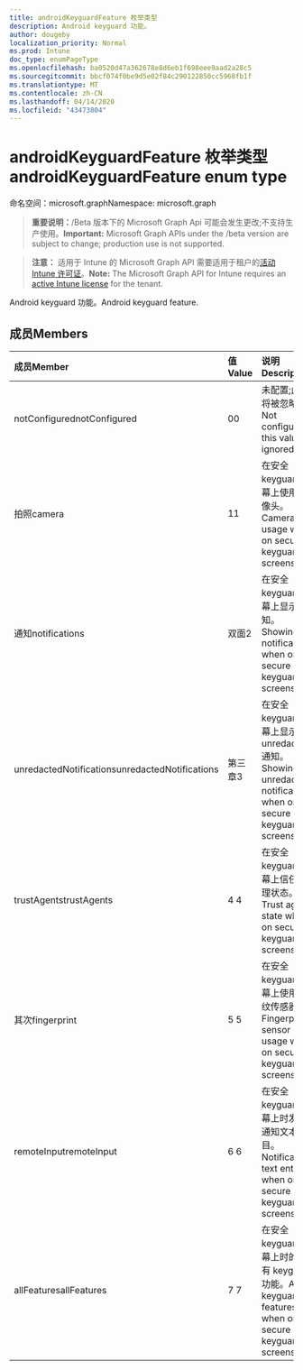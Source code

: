 ```yaml
---
title: androidKeyguardFeature 枚举类型
description: Android keyguard 功能。
author: dougeby
localization_priority: Normal
ms.prod: Intune
doc_type: enumPageType
ms.openlocfilehash: ba0520d47a362678e8d6eb1f698eee9aad2a28c5
ms.sourcegitcommit: bbcf074f0be9d5e02f84c290122850cc5968fb1f
ms.translationtype: MT
ms.contentlocale: zh-CN
ms.lasthandoff: 04/14/2020
ms.locfileid: "43473804"
---
```

# <a name="androidkeyguardfeature-enum-type"></a><span data-ttu-id="4423b-103">androidKeyguardFeature 枚举类型</span><span class="sxs-lookup"><span data-stu-id="4423b-103">androidKeyguardFeature enum type</span></span>

<span data-ttu-id="4423b-104">命名空间：microsoft.graph</span><span class="sxs-lookup"><span data-stu-id="4423b-104">Namespace: microsoft.graph</span></span>

> <span data-ttu-id="4423b-105">**重要说明：**/Beta 版本下的 Microsoft Graph Api 可能会发生更改;不支持生产使用。</span><span class="sxs-lookup"><span data-stu-id="4423b-105">**Important:** Microsoft Graph APIs under the /beta version are subject to change; production use is not supported.</span></span>

> <span data-ttu-id="4423b-106">**注意：** 适用于 Intune 的 Microsoft Graph API 需要适用于租户的[活动 Intune 许可证](https://go.microsoft.com/fwlink/?linkid=839381)。</span><span class="sxs-lookup"><span data-stu-id="4423b-106">**Note:** The Microsoft Graph API for Intune requires an [active Intune license](https://go.microsoft.com/fwlink/?linkid=839381) for the tenant.</span></span>

<span data-ttu-id="4423b-107">Android keyguard 功能。</span><span class="sxs-lookup"><span data-stu-id="4423b-107">Android keyguard feature.</span></span>

## <a name="members"></a><span data-ttu-id="4423b-108">成员</span><span class="sxs-lookup"><span data-stu-id="4423b-108">Members</span></span>
|<span data-ttu-id="4423b-109">成员</span><span class="sxs-lookup"><span data-stu-id="4423b-109">Member</span></span>|<span data-ttu-id="4423b-110">值</span><span class="sxs-lookup"><span data-stu-id="4423b-110">Value</span></span>|<span data-ttu-id="4423b-111">说明</span><span class="sxs-lookup"><span data-stu-id="4423b-111">Description</span></span>|
|:---|:---|:---|
|<span data-ttu-id="4423b-112">notConfigured</span><span class="sxs-lookup"><span data-stu-id="4423b-112">notConfigured</span></span>|<span data-ttu-id="4423b-113">0</span><span class="sxs-lookup"><span data-stu-id="4423b-113">0</span></span>|<span data-ttu-id="4423b-114">未配置;此值将被忽略。</span><span class="sxs-lookup"><span data-stu-id="4423b-114">Not configured; this value is ignored.</span></span>|
|<span data-ttu-id="4423b-115">拍照</span><span class="sxs-lookup"><span data-stu-id="4423b-115">camera</span></span>|<span data-ttu-id="4423b-116">1</span><span class="sxs-lookup"><span data-stu-id="4423b-116">1</span></span>|<span data-ttu-id="4423b-117">在安全 keyguard 屏幕上使用摄像头。</span><span class="sxs-lookup"><span data-stu-id="4423b-117">Camera usage when on secure keyguard screens.</span></span>|
|<span data-ttu-id="4423b-118">通知</span><span class="sxs-lookup"><span data-stu-id="4423b-118">notifications</span></span>|<span data-ttu-id="4423b-119">双面</span><span class="sxs-lookup"><span data-stu-id="4423b-119">2</span></span>|<span data-ttu-id="4423b-120">在安全 keyguard 屏幕上显示通知。</span><span class="sxs-lookup"><span data-stu-id="4423b-120">Showing notifications when on secure keyguard screens.</span></span>|
|<span data-ttu-id="4423b-121">unredactedNotifications</span><span class="sxs-lookup"><span data-stu-id="4423b-121">unredactedNotifications</span></span>|<span data-ttu-id="4423b-122">第三章</span><span class="sxs-lookup"><span data-stu-id="4423b-122">3</span></span>|<span data-ttu-id="4423b-123">在安全 keyguard 屏幕上显示 unredacted 通知。</span><span class="sxs-lookup"><span data-stu-id="4423b-123">Showing unredacted notifications when on secure keyguard screens.</span></span>|
|<span data-ttu-id="4423b-124">trustAgents</span><span class="sxs-lookup"><span data-stu-id="4423b-124">trustAgents</span></span>|<span data-ttu-id="4423b-125">4 </span><span class="sxs-lookup"><span data-stu-id="4423b-125">4</span></span>|<span data-ttu-id="4423b-126">在安全 keyguard 屏幕上信任代理状态。</span><span class="sxs-lookup"><span data-stu-id="4423b-126">Trust agent state when on secure keyguard screens.</span></span>|
|<span data-ttu-id="4423b-127">其次</span><span class="sxs-lookup"><span data-stu-id="4423b-127">fingerprint</span></span>|<span data-ttu-id="4423b-128">5 </span><span class="sxs-lookup"><span data-stu-id="4423b-128">5</span></span>|<span data-ttu-id="4423b-129">在安全 keyguard 屏幕上使用指纹传感器。</span><span class="sxs-lookup"><span data-stu-id="4423b-129">Fingerprint sensor usage when on secure keyguard screens.</span></span>|
|<span data-ttu-id="4423b-130">remoteInput</span><span class="sxs-lookup"><span data-stu-id="4423b-130">remoteInput</span></span>|<span data-ttu-id="4423b-131">6 </span><span class="sxs-lookup"><span data-stu-id="4423b-131">6</span></span>|<span data-ttu-id="4423b-132">在安全 keyguard 屏幕上时发出通知文本条目。</span><span class="sxs-lookup"><span data-stu-id="4423b-132">Notification text entry when on secure keyguard screens.</span></span>|
|<span data-ttu-id="4423b-133">allFeatures</span><span class="sxs-lookup"><span data-stu-id="4423b-133">allFeatures</span></span>|<span data-ttu-id="4423b-134">7 </span><span class="sxs-lookup"><span data-stu-id="4423b-134">7</span></span>|<span data-ttu-id="4423b-135">在安全 keyguard 屏幕上时的所有 keyguard 功能。</span><span class="sxs-lookup"><span data-stu-id="4423b-135">All keyguard features when on secure keyguard screens.</span></span>|



